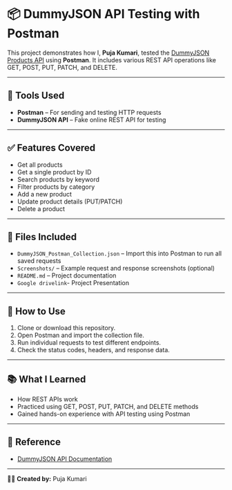 # 📦 DummyJSON API Testing with Postman

This project demonstrates how I, **Puja Kumari**, tested the [DummyJSON Products API](https://dummyjson.com/docs/products) using **Postman**. It includes various REST API operations like GET, POST, PUT, PATCH, and DELETE.

---

## 🔧 Tools Used
- **Postman** – For sending and testing HTTP requests
- **DummyJSON API** – Fake online REST API for testing

---

## ✅ Features Covered

- Get all products  
- Get a single product by ID  
- Search products by keyword  
- Filter products by category  
- Add a new product  
- Update product details (PUT/PATCH)  
- Delete a product  

---

## 📁 Files Included

- `DummyJSON_Postman_Collection.json` – Import this into Postman to run all saved requests
- `Screenshots/` – Example request and response screenshots (optional)
- `README.md` – Project documentation
- `Google drivelink`- Project Presentation
---

## 🚀 How to Use

1. Clone or download this repository.
2. Open Postman and import the collection file.
3. Run individual requests to test different endpoints.
4. Check the status codes, headers, and response data.

---

## 📚 What I Learned

- How REST APIs work  
- Practiced using GET, POST, PUT, PATCH, and DELETE methods  
- Gained hands-on experience with API testing using Postman

---

## 🔗 Reference

- [DummyJSON API Documentation](https://dummyjson.com/docs/products)

---

👩‍💻 **Created by:** Puja Kumari
